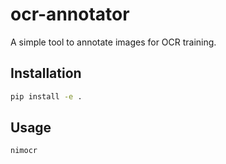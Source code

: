 # ocr-annotator

A simple tool to annotate images for OCR training.

## Installation

```bash
pip install -e .
```

## Usage

```bash
nimocr
```
